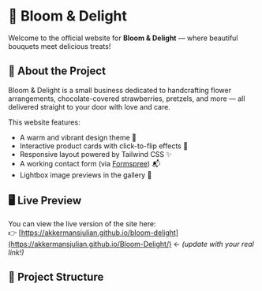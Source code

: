 # 🌸 Bloom & Delight

Welcome to the official website for **Bloom & Delight** — where beautiful bouquets meet delicious treats!

## 💐 About the Project
Bloom & Delight is a small business dedicated to handcrafting flower arrangements, chocolate-covered strawberries, pretzels, and more — all delivered straight to your door with love and care.

This website features:
- A warm and vibrant design theme 🌷
- Interactive product cards with click-to-flip effects 🔄
- Responsive layout powered by Tailwind CSS ✨
- A working contact form (via [Formspree](https://formspree.io)) 📬
- Lightbox image previews in the gallery 📸

## 🖥 Live Preview
You can view the live version of the site here:  
👉 [https://akkermansjulian.github.io/bloom-delight](https://akkermansjulian.github.io/Bloom-Delight/) ← *(update with your real link!)*

## 📂 Project Structure
